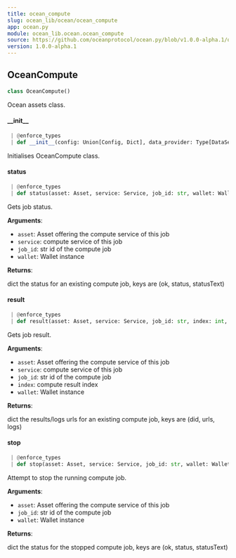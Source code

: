```yaml
---
title: ocean_compute
slug: ocean_lib/ocean/ocean_compute
app: ocean.py
module: ocean_lib.ocean.ocean_compute
source: https://github.com/oceanprotocol/ocean.py/blob/v1.0.0-alpha.1/ocean_lib/ocean/ocean_compute.py
version: 1.0.0-alpha.1
---
```

## OceanCompute

```python
class OceanCompute()
```

Ocean assets class.

#### \_\_init\_\_

```python
 | @enforce_types
 | def __init__(config: Union[Config, Dict], data_provider: Type[DataServiceProvider]) -> None
```

Initialises OceanCompute class.

#### status

```python
 | @enforce_types
 | def status(asset: Asset, service: Service, job_id: str, wallet: Wallet) -> Dict[str, Any]
```

Gets job status.

**Arguments**:

- `asset`: Asset offering the compute service of this job
- `service`: compute service of this job
- `job_id`: str id of the compute job
- `wallet`: Wallet instance

**Returns**:

dict the status for an existing compute job, keys are (ok, status, statusText)

#### result

```python
 | @enforce_types
 | def result(asset: Asset, service: Service, job_id: str, index: int, wallet: Wallet) -> Dict[str, Any]
```

Gets job result.

**Arguments**:

- `asset`: Asset offering the compute service of this job
- `service`: compute service of this job
- `job_id`: str id of the compute job
- `index`: compute result index
- `wallet`: Wallet instance

**Returns**:

dict the results/logs urls for an existing compute job, keys are (did, urls, logs)

#### stop

```python
 | @enforce_types
 | def stop(asset: Asset, service: Service, job_id: str, wallet: Wallet) -> Dict[str, Any]
```

Attempt to stop the running compute job.

**Arguments**:

- `asset`: Asset offering the compute service of this job
- `job_id`: str id of the compute job
- `wallet`: Wallet instance

**Returns**:

dict the status for the stopped compute job, keys are (ok, status, statusText)

